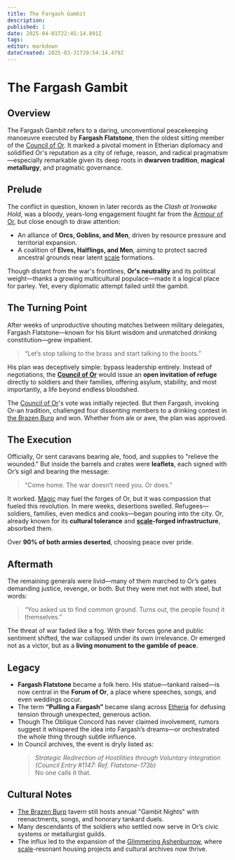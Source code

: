 ```yaml
---
title: The Fargash Gambit
description: 
published: 1
date: 2025-04-01T22:45:14.891Z
tags: 
editor: markdown
dateCreated: 2025-03-31T20:54:14.479Z
---
```


# The Fargash Gambit

## Overview
The Fargash Gambit refers to a daring, unconventional peacekeeping manoeuvre executed by **Fargash Flatstone**, then the oldest sitting member of the [Council of Or](/location/settlement/city/or/council-of-or.md). It marked a pivotal moment in Etherian diplomacy and solidified Or's reputation as a city of refuge, reason, and radical pragmatism—especially remarkable given its deep roots in **dwarven tradition**, **magical metallurgy**, and pragmatic governance.

## Prelude

The conflict in question, known in later records as the *Clash at Ironwake Hold*, was a bloody, years-long engagement fought far from the [Armour of Or](/location/scale/armour-of-or.md), but close enough to draw attention:

- An alliance of **Orcs, Goblins, and Men**, driven by resource pressure and territorial expansion.
- A coalition of **Elves, Halflings, and Men**, aiming to protect sacred ancestral grounds near latent [scale](/location/scale.md) formations.

Though distant from the war's frontlines, **Or's neutrality** and its political weight—thanks a growing multicultural populace—made it a logical place for parley. Yet, every diplomatic attempt failed until the gambit.

## The Turning Point
After weeks of unproductive shouting matches between military delegates, Fargash Flatstone—known for his blunt wisdom and unmatched drinking constitution—grew impatient.

> “Let’s stop talking to the brass and start talking to the boots.”

His plan was deceptively simple: bypass leadership entirely. Instead of negotiations, the **[Council of Or](/location/settlement/city/or/council-of-or.md)** would issue an **open invitation of refuge** directly to soldiers and their families, offering asylum, stability, and most importantly, a life beyond endless bloodshed.

The [Council of Or](/location/settlement/city/or/council-of-or.md)'s vote was initially rejected. But then Fargash, invoking Or-an tradition, challenged four dissenting members to a drinking contest in [the Brazen Burp](/location/settlement/city/or/the-brazen-burp.md) and won. Whether from ale or awe, the plan was approved.

## The Execution
Officially, Or sent caravans bearing ale, food, and supplies to "relieve the wounded." But inside the barrels and crates were **leaflets**, each signed with Or’s sigil and bearing the message:

> “Come home. The war doesn’t need you. Or does.”

It worked. [Magic](/structure/mechanic/magic.md) may fuel the forges of Or, but it was compassion that fueled this revolution. In mere weeks, desertions swelled. Refugees—soldiers, families, even medics and cooks—began pouring into the city. Or, already known for its **cultural tolerance** and **[scale](/location/scale.md)-forged infrastructure**, absorbed them.

Over **90% of both armies deserted**, choosing peace over pride.

## Aftermath
The remaining generals were livid—many of them marched to Or’s gates demanding justice, revenge, or both. But they were met not with steel, but words:

> “You asked us to find common ground. Turns out, the people found it themselves.”

The threat of war faded like a fog. With their forces gone and public sentiment shifted, the war collapsed under its own irrelevance. Or emerged not as a victor, but as a **living monument to the gamble of peace**.

## Legacy
- **Fargash Flatstone** became a folk hero. His statue—tankard raised—is now central in the **Forum of Or**, a place where speeches, songs, and even weddings occur.
- The term **“Pulling a Fargash”** became slang across [Etheria](/etheria.md) for defusing tension through unexpected, generous action.
- Though The Oblique Concord has never claimed involvement, rumors suggest it whispered the idea into Fargash’s dreams—or orchestrated the whole thing through subtle influence.
- In Council archives, the event is dryly listed as:  
  > *Strategic Redirection of Hostilities through Voluntary Integration (Council Entry #1147: Ref. Flatstone-173b)*  
  No one calls it that.

## Cultural Notes
- [The Brazen Burp](/location/settlement/city/or/the-brazen-burp.md) tavern still hosts annual "Gambit Nights" with reenactments, songs, and honorary tankard duels.
- Many descendants of the soldiers who settled now serve in Or’s civic systems or metallurgist guilds.
- The influx led to the expansion of the [Glimmering Ashenburrow](/location/settlement/city/glimmering-ashenburrow.md), where [scale](/location/scale.md)-resonant housing projects and cultural archives now thrive.
